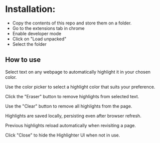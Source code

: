 # Installation:

- Copy the contents of this repo and store them on a folder.
- Go to the extensions tab in chrome
- Enable developer mode
- Click on "Load unpacked"
- Select the folder 

## How to use

Select text on any webpage to automatically highlight it in your chosen color.

Use the color picker to select a highlight color that suits your preference.

Click the "Eraser" button to remove highlights from selected text.

Use the "Clear" button to remove all highlights from the page.

Highlights are saved locally, persisting even after browser refresh.

Previous highlights reload automatically when revisiting a page.

Click "Close" to hide the Highlighter UI when not in use.
